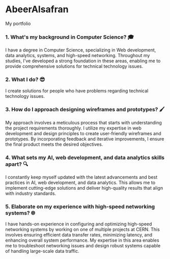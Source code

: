 # AbeerAlsafran
My portfolio 

### 1. What's my background in Computer Science? 🎓

I have a degree in Computer Science, specializing in Web development, data analytics, systems, and high-speed networking. Throughout my studies, I've developed a strong foundation in these areas, enabling me to provide comprehensive solutions for technical technology issues.

### 2. What I do? 😎
I create solutions for people who have problems regarding technical technology issues. 


### 3. How do I approach designing wireframes and prototypes? 🖌️

My approach involves a meticulous process that starts with understanding the project requirements thoroughly. I utilize my expertise in web development and design principles to create user-friendly wireframes and prototypes. By incorporating feedback and iterative improvements, I ensure the final product meets the desired objectives.

### 4. What sets my AI, web development, and data analytics skills apart? 🔍

I constantly keep myself updated with the latest advancements and best practices in AI, web development, and data analytics. This allows me to implement cutting-edge solutions and deliver high-quality results that align with industry standards.

### 5. Elaborate on my experience with high-speed networking systems? 🌐

I have hands-on experience in configuring and optimizing high-speed networking systems by working on one of multiple projects at CERN. This involves ensuring efficient data transfer rates, minimizing latency, and enhancing overall system performance. My expertise in this area enables me to troubleshoot networking issues and design robust systems capable of handling large-scale data traffic.
